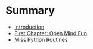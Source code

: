# Summary

* [Introduction](README.md)
* [First Chapter: Open Mind Fun](chapter1.md)
* Miss Python Routines

